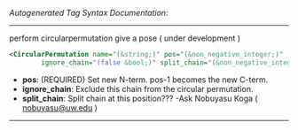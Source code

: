 _Autogenerated Tag Syntax Documentation:_

---
perform circularpermutation give a pose ( under development )

```xml
<CircularPermutation name="(&string;)" pos="(&non_negative_integer;)"
        ignore_chain="(false &bool;)" split_chain="(&non_negative_integer;)" />
```

-   **pos**: (REQUIRED) Set new N-term. pos-1 becomes the new C-term.
-   **ignore_chain**: Exclude this chain from the circular permutation.
-   **split_chain**: Split chain at this position??? -Ask Nobuyasu Koga ( nobuyasu@uw.edu )

---
